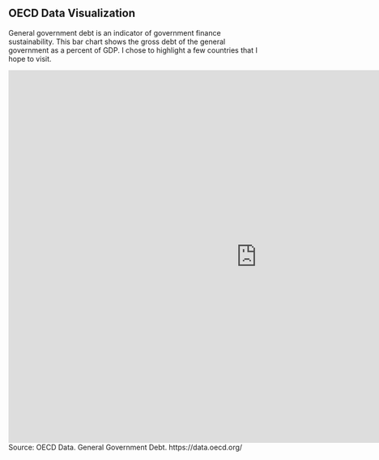 ## OECD Data Visualization

General government debt is an indicator of government finance sustainability. This bar chart shows the gross debt of the general government as a percent of GDP. I chose to highlight a few countries that I hope to visit. 

<iframe src="https://data.oecd.org/chart/5FH4" width="980" height="735" style="border: 0" mozallowfullscreen="true" webkitallowfullscreen="true" allowfullscreen="true"><a href="https://data.oecd.org/chart/5FH4" target="_blank">OECD Chart: General government debt, Total, % of GDP, Annual, 2015</a></iframe>
Source: OECD Data. General Government Debt.  https://data.oecd.org/

